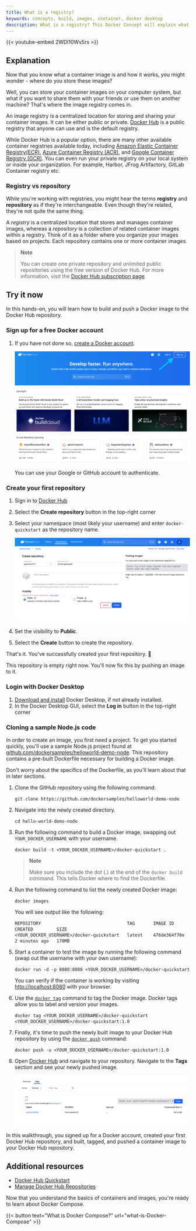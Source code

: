 ```yaml
---
title: What is a registry?
keywords: concepts, build, images, container, docker desktop
description: What is a registry? This Docker Concept will explain what a registry is, explore their interoperability, and have you interact with registries.
---
```


{{< youtube-embed 2WDl10Wv5rs >}}

## Explanation

Now that you know what a container image is and how it works, you might wonder - where do you store these images? 

Well, you can store your container images on your computer system, but what if you want to share them with your friends or use them on another machine? That's where the image registry comes in.

An image registry is a centralized location for storing and sharing your container images. It can be either public or private. [Docker Hub](https://hub.docker.com) is a public registry that anyone can use and is the default registry. 

While Docker Hub is a popular option, there are many other available container registries available today, including [Amazon Elastic Container Registry(ECR)](https://aws.amazon.com/ecr/), [Azure Container Registry (ACR)](https://azure.microsoft.com/en-in/products/container-registry), and [Google Container Registry (GCR)](https://cloud.google.com/artifact-registry). You can even run your private registry on your local system or inside your organization. For example, Harbor, JFrog Artifactory, GitLab Container registry etc.

### Registry vs repository

While you're working with registries, you might hear the terms **registry** and **repository** as if they're interchangeable. Even though they're related, they're not quite the same thing.

A _registry_ is a centralized location that stores and manages container images, whereas a _repository_ is a collection of related container images within a registry. Think of it as a folder where you organize your images based on projects. Each repository contains one or more container images.

>**Note**
>
> You can create one private repository and unlimited public repositories using the free version of Docker Hub. For more information, visit the [Docker Hub subscription page](https://www.docker.com/pricing/).

## Try it now

In this hands-on, you will learn how to build and push a Docker image to the Docker Hub repository.

### Sign up for a free Docker account

1. If you have not done so, [create a Docker account](https://hub.docker.com/signup).

    ![Screenshot of the official Docker Hub page showing the Sign up page](images/dockerhub-signup.webp?border)

    You can use your Google or GitHub account to authenticate.

### Create your first repository

1. Sign in to [Docker Hub](https://hub.docker.com)
2. Select the **Create repository** button in the top-right corner
3. Select your namespace (most likely your username) and enter `docker-quickstart` as the repository name.

    ![Screenshot of the Docker Hub page that shows how to create a public repository](images/create-hub-repository.webp?border)

4. Set the visibility to **Public**. 
5. Select the **Create** button to create the repository.

That's it. You've successfully created your first repository. 🎉

This repository is empty right now. You'll now fix this by pushing an image to it.

### Login with Docker Desktop

1. [Download and install](https://www.docker.com/products/docker-desktop/) Docker Desktop, if not already installed.
2. In the Docker Desktop GUI, select the **Log in** button in the top-right corner

### Cloning a sample Node.js code

In order to create an image, you first need a project. To get you started quickly, you'll use a sample Node.js project found at [github.com/dockersamples/helloworld-demo-node](https://github.com/dockersamples/helloworld-demo-node). This repository contains a pre-built Dockerfile necessary for building a Docker image.

Don't worry about the specifics of the Dockerfile, as you'll learn about that in later sections.

1. Clone the GitHub repository using the following command:

    ```console
    git clone https://github.com/dockersamples/helloworld-demo-node
    ```

2. Navigate into the newly created directory.

    ```console
    cd hello-world-demo-node
    ```

3. Run the following command to build a Docker image, swapping out `YOUR_DOCKER_USERNAME` with your username.

    ```console
    docker build -t <YOUR_DOCKER_USERNAME>/docker-quickstart .
    ```

    >**Note**
    >
    > Make sure you include the dot (.) at the end of the `docker build` command. This tells Docker where to find the Dockerfile.

4. Run the following command to list the newly created Docker image:

    ```console
    docker images
    ```

    You will see output like the following:

    ```console
    REPOSITORY                                 TAG       IMAGE ID       CREATED         SIZE
    <YOUR_DOCKER_USERNAME>/docker-quickstart   latest    476de364f70e   2 minutes ago   170MB
    ```

5. Start a container to test the image by running the following command (swap out the username with your own username):

    ```console
    docker run -d -p 8080:8080 <YOUR_DOCKER_USERNAME>/docker-quickstart 
    ```

    You can verify if the container is working by visiting [http://localhost:8080](http://localhost:8080) with your browser.

6. Use the [`docker tag`](/reference/cli/docker/image/tag/) command to tag the Docker image. Docker tags allow you to label and version your images. 

    ```console 
    docker tag <YOUR_DOCKER_USERNAME>/docker-quickstart <YOUR_DOCKER_USERNAME>/docker-quickstart:1.0 
    ```

7. Finally, it's time to push the newly built image to your Docker Hub repository by using the [`docker push`](/reference/cli/docker/image/push/) command:

    ```console 
    docker push -u <YOUR_DOCKER_USERNAME>/docker-quickstart:1.0
    ```

8. Open [Docker Hub](https://hub.docker.com) and navigate to your repository. Navigate to the **Tags** section and see your newly pushed image.

    ![Screenshot of the Docker Hub page that displays the newly added image tag](images/dockerhub-tags.webp?border=true) 

In this walkthrough, you signed up for a Docker account, created your first Docker Hub repository, and built, tagged, and pushed a container image to your Docker Hub repository.

## Additional resources

- [Docker Hub Quickstart](/docker-hub/quickstart/)
- [Manage Docker Hub Repositories](/docker-hub/repos/)

Now that you understand the basics of containers and images, you're ready to learn about Docker Compose.

{{< button text="What is Docker Compose?" url="what-is-Docker-Compose" >}}
